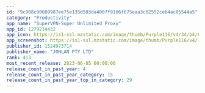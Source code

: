 ```yaml
---
id: "9c908c90689987ee75e135d503da4007f9106f675eaa3c02552ceb4ac05544a5"
category: "Productivity"
app_name: "SuperVPN-Super Unlimited Proxy"
app_id: 1279214432
app_icon: https://is1-ssl.mzstatic.com/image/thumb/Purple116/v4/34/b4/8e/34b48ef9-f8e1-b97a-8517-06d9dca5b5cb/AppIcon-0-1x_U007emarketing-0-7-0-85-220.png/1024x1024bb.png
app_screenshot: https://is1-ssl.mzstatic.com/image/thumb/Purple116/v4/71/6d/e3/716de3e5-6418-40ed-3be4-ab0723e796bb/55cc74b9-68e6-418a-b70c-a901d5f43f77_screenshot1.jpeg/1242x2688bb.png
publisher_id: 1524973714
publisher_name: "JONLAN PTY LTD"
rank: 413
most_recent_release: 2023-06-05 00:00:00
release_count_in_past_year: 4
release_count_in_past_year_category: 15
release_count_in_past_year_top_in_category: 29
---
```

